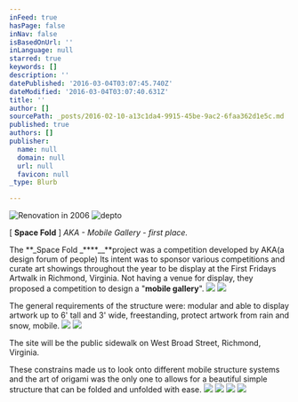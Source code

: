 ```yaml
---
inFeed: true
hasPage: false
inNav: false
isBasedOnUrl: ''
inLanguage: null
starred: true
keywords: []
description: ''
datePublished: '2016-03-04T03:07:45.740Z'
dateModified: '2016-03-04T03:07:40.631Z'
title: ''
author: []
sourcePath: _posts/2016-02-10-a13c1da4-9915-45be-9ac2-6faa362d1e5c.md
published: true
authors: []
publisher:
  name: null
  domain: null
  url: null
  favicon: null
_type: Blurb

---
```

![Renovation in 2006](https://s3-us-west-2.amazonaws.com/the-grid-img/p/102e7c6f88c6a6f17f30667bb81fd50b6cce048d.jpg)
![depto](https://the-grid-user-content.s3-us-west-2.amazonaws.com/278f2b1a-3ade-498f-bac1-a080d11b116f.jpg)

\[ **Space Fold** \] _AKA - Mobile Gallery - first place._

The **_Space Fold _****__**project was a competition developed by AKA(a design forum of people) Its intent was to sponsor various competitions and curate art showings throughout the year to be display at the First Fridays Artwalk in Richmond, Virginia. Not having a venue for display, they proposed a competition to design a "**mobile gallery**".
![](https://s3-us-west-2.amazonaws.com/the-grid-img/p/4fb329c65d24bb8b4634a677a32459b5850edc09.png)
![](https://s3-us-west-2.amazonaws.com/the-grid-img/p/a719b03f277f0db3701a8f7baffa3ed7f9285035.png)

The general requirements of the structure were: modular and able to display artwork up to 6' tall and 3' wide, freestanding, protect artwork from rain and snow, mobile.
![](https://s3-us-west-2.amazonaws.com/the-grid-img/p/bf00fb6662c815de1bca42486291ee57d3d1cca1.png)
![](https://s3-us-west-2.amazonaws.com/the-grid-img/p/76c1f9b07d7b5fc3e31de9ccbd26d10d4caedb4c.png)

The site will be the public sidewalk on West Broad Street, Richmond, Virginia.

These constrains made us to look onto different mobile structure systems and the art of origami was the only one to allows for a beautiful simple structure that can be folded and unfolded with ease.
![](https://s3-us-west-2.amazonaws.com/the-grid-img/p/9da4f786f1aa1cd969d743f7602a42ccce2bca16.png)
![](https://the-grid-user-content.s3-us-west-2.amazonaws.com/d12a8b6f-4d87-4dcf-97ef-6d3b27b92dcf.png)
![](https://the-grid-user-content.s3-us-west-2.amazonaws.com/dcf012fb-a1e2-41e1-97e4-b96c040f66e1.png)
![](https://the-grid-user-content.s3-us-west-2.amazonaws.com/d4960760-8d78-49a7-9acb-e8b45c780b6a.png)